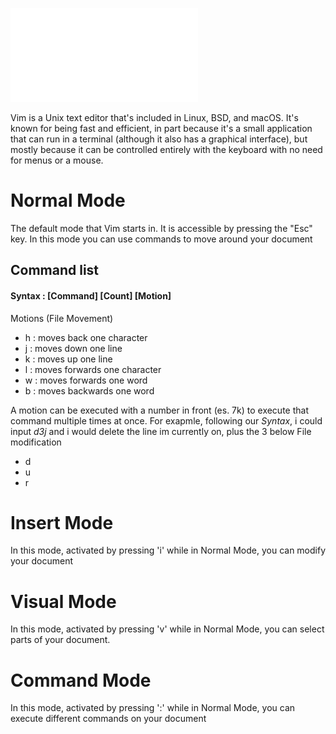 ![Vim Cheat Sheet](vim_cheat_sheet.pdf)

Vim is a Unix text editor that's included in Linux, BSD, and macOS. It's known for being fast and efficient, in part because it's a small application that can run in a terminal (although it also has a graphical interface), but mostly because it can be controlled entirely with the keyboard with no need for menus or a mouse.

# Normal Mode
The default mode that Vim starts in. It is accessible by pressing the "Esc" key. In this mode you can use commands to move around your document 

## Command list
#### Syntax : [Command] [Count] [Motion] 
Motions (File Movement)
 - h : moves back one character
 - j : moves down one line
 - k : moves up one line
 - l : moves forwards one character
 - w : moves forwards one word
 - b : moves backwards one word 

A motion can be executed with a number in front (es. 7k) to execute that command multiple times at once. For exapmle, following our *Syntax*, i could input *d3j* and i would delete the line im currently on, plus the 3 below
File modification
 - d
 - u
 - r

# Insert Mode
In this mode, activated by pressing 'i' while in Normal Mode, you can modify your document
# Visual Mode
In this mode, activated by pressing 'v' while in Normal Mode, you can select parts of your document.
# Command Mode
In this mode, activated by pressing ':' while in Normal Mode, you can execute different commands on your document 
